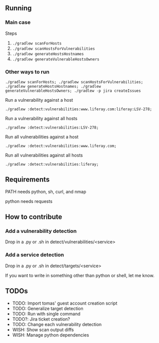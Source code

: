 ## Running
### Main case
Steps
1. `./gradlew scanForHosts`
1. `./gradlew scanHostsForVulnerabilities`
1. `./gradlew generateHostsHostnames`
1. `./gradlew generateVulnerableHostsOwners`

### Other ways to run

`./gradlew scanForHosts; ./gradlew scanHostsForVulnerabilities; ./gradlew generateHostsHostnames; ./gradlew generateVulnerableHostsOwners; ./gradlew -p jira createIssues`

Run a vulnerability against a host

`./gradlew :detect:vulnerabilities:www.liferay.com:liferay:LSV-278;`

Run a vulnerability against all hosts

`./gradlew :detect:vulnerabilities:LSV-278;`

Run all vulnerabilities against a host

`./gradlew :detect:vulnerabilities:www.liferay.com;`

Run all vulnerabilities against all hosts

`./gradlew :detect:vulnerabilities:liferay;`

## Requirements
PATH needs python, sh, curl, and nmap

python needs requests

## How to contribute

### Add a vulnerability detection
Drop in a .py or .sh in detect/vulnerabilities/\<service>

### Add a service detection
Drop in a .py or .sh in detect/targets/\<service>

If you want to write in something other than python or shell, let me know.

## TODOs

* TODO: Import tomas' guest account creation script
* TODO: Generalize target detection
* TODO: Run with single command
* TODO?: Jira ticket creation?
* TODO: Change each vulnerability detection
* WISH: Show scan output diffs
* WISH: Manage python dependencies